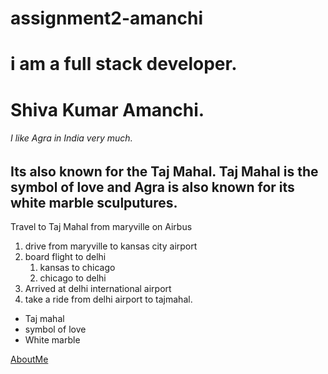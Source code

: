 # assignment2-amanchi
# i am a full stack developer.
# Shiva Kumar Amanchi.
###### I like Agra in India very much.

Its also known for the Taj Mahal.
Taj Mahal is the symbol of **love** and Agra is also known for its **white marble** sculputures.
---
 Travel to Taj Mahal from maryville on Airbus
 1. drive from maryville to kansas city airport
 2. board flight to delhi
    1. kansas to chicago
    2. chicago to delhi
3. Arrived at delhi international airport
4. take a ride from delhi airport to tajmahal.

* Taj mahal
* symbol of love
* White marble

[AboutMe](https://github.com/shivaamanchi/assignment2-amanchi/blob/main/AboutMe.md)
